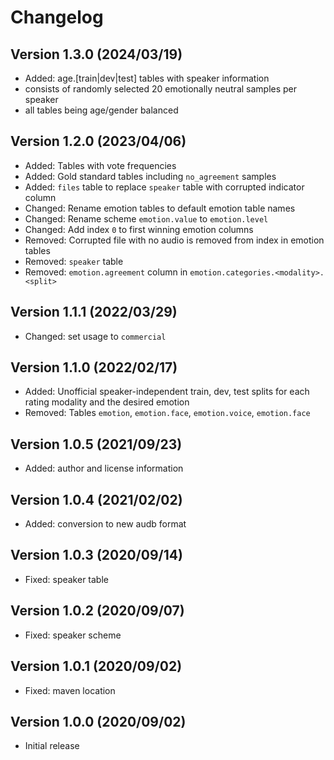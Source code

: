 Changelog
=========

Version 1.3.0 (2024/03/19)
--------------------------

* Added: age.[train|dev|test] tables with speaker information
*   consists of randomly selected 20 emotionally neutral samples per speaker
*   all tables being age/gender balanced


Version 1.2.0 (2023/04/06)
--------------------------

* Added: Tables with vote frequencies
* Added: Gold standard tables including `no_agreement` samples
* Added: `files` table to replace `speaker` table with corrupted indicator column
* Changed: Rename emotion tables to default emotion table names
* Changed: Rename scheme `emotion.value` to `emotion.level`
* Changed: Add index `0` to first winning emotion columns
* Removed: Corrupted file with no audio is removed from index in emotion tables
* Removed: `speaker` table
* Removed: `emotion.agreement` column in `emotion.categories.<modality>.<split>`

Version 1.1.1 (2022/03/29)
--------------------------

* Changed: set usage to ``commercial``

Version 1.1.0 (2022/02/17)
--------------------------

* Added: Unofficial speaker-independent train, dev, test splits for each rating modality and the desired emotion
* Removed: Tables `emotion`, `emotion.face`, `emotion.voice`, `emotion.face`

Version 1.0.5 (2021/09/23)
--------------------------

* Added: author and license information

Version 1.0.4 (2021/02/02)
--------------------------

* Added: conversion to new audb format

Version 1.0.3 (2020/09/14)
--------------------------

+ Fixed: speaker table

Version 1.0.2 (2020/09/07)
--------------------------

+ Fixed: speaker scheme

Version 1.0.1 (2020/09/02)
--------------------------

+ Fixed: maven location


Version 1.0.0 (2020/09/02)
--------------------------

+ Initial release
